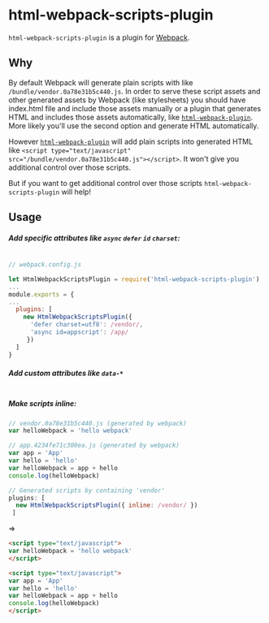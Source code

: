 # html-webpack-scripts-plugin
`html-webpack-scripts-plugin` is a plugin for [Webpack](https://webpack.js.org/).

## Why
By default Webpack will generate plain scripts with like `/bundle/vendor.0a78e31b5c440.js`. In order to serve these script assets and  other generated assets by Webpack (like stylesheets) you should have index.html file and include those assets manually or a plugin that generates HTML and includes those assets automatically, like [`html-webpack-plugin`](https://www.npmjs.com/package/html-webpack-plugin).
More likely you'll use the second option and generate HTML automatically.

However [`html-webpack-plugin`](https://www.npmjs.com/package/html-webpack-plugin) will add plain scripts into generated HTML like
`<script type="text/javascript" src="/bundle/vendor.0a78e31b5c440.js"></script>`. It won't give you additional control over those scripts.

But if you want to get additional control over those scripts `html-webpack-scripts-plugin` will help!

Usage
----------------------
##### Add specific attributes like `async` `defer` `id` `charset`:
```js

// webpack.config.js

let HtmlWebpackScriptsPlugin = require('html-webpack-scripts-plugin')
...
module.exports = {
...
  plugins: [
    new HtmlWebpackScriptsPlugin({
      'defer charset=utf8': /vendor/,
      'async id=appscript': /app/
     })
  ]
}
```

##### Add custom attributes like `data-*`
```js
```

##### Make scripts inline:
```js
// vendor.0a78e31b5c440.js (generated by webpack)
var helloWebpack = 'hello webpack'
```
```js
// app.4234fe71c300ea.js (generated by webpack)
var app = 'App'
var hello = 'hello'
var helloWebpack = app + hello
console.log(helloWebpack)
```
```js
// Generated scripts by containing 'vendor'
plugins: [
  new HtmlWebpackScriptsPlugin({ inline: /vendor/ })
 ]
```
=>
```html
<script type="text/javascript">
var helloWebpack = 'hello webpack'
</script>

<script type="text/javascript">
var app = 'App'
var hello = 'hello'
var helloWebpack = app + hello
console.log(helloWebpack)
</script>

```
